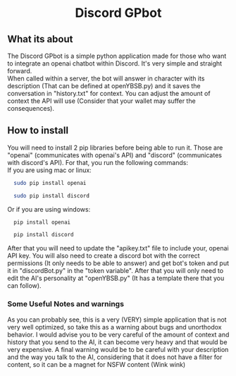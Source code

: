 <div align="center">
  <h1>Discord GPbot</h1>
 </div>

## What its about

The Discord GPbot is a simple python application made for those who want to integrate an openai chatbot within Discord. It's very simple and straight forward.  
When called within a server, the bot will answer in character with its description (That can be defined at openYBSB.py) and it saves the conversation in "history.txt" for context. You can adjust the amount of context the API will use (Consider that your wallet may suffer the consequences).

## How to install

You will need to install 2 pip libraries before being able to run it. Those are "openai" (communicates with openai's API) and "discord" (communicates with discord's API). For that, you run the following commands:
<br>
If you are using mac or linux:

```bash
  sudo pip install openai
```

```bash
  sudo pip install discord
```

Or if you are using windows:

```bash
  pip install openai
```

```bash
  pip install discord
```

After that you will need to update the "apikey.txt" file to include your, openai API key. You will also need to create a discord bot with the correct permissions (It only needs to be able to answer) and get bot's token and put it in "discordBot.py" in the "token variable". After that you will only need to edit the AI's personality at "openYBSB.py" (It has a template there that you can follow).

### Some Useful Notes and warnings

As you can probably see, this is a very (VERY) simple application that is not very well optimized, so take this as a warning about bugs and unorthodox behavior. I would advise you to be very careful of the amount of context and history that you send to the AI, it can become very heavy and that would be very expensive. A final warning would be to be careful with your description and the way you talk to the AI, considering that it does not have a filter for content, so it can be a magnet for NSFW content (Wink wink)